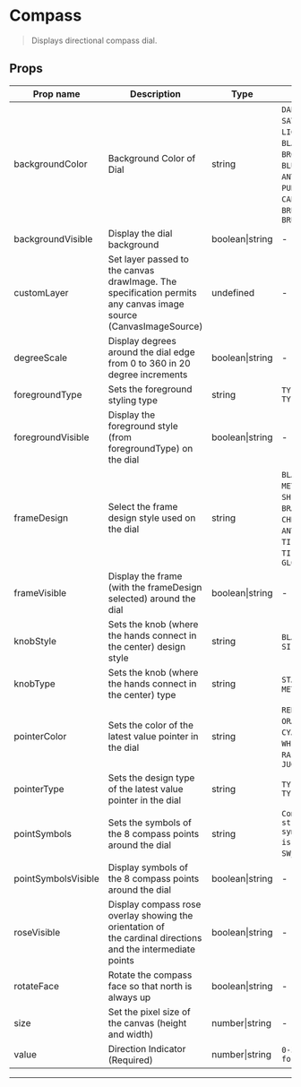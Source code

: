 # Compass

> Displays directional compass dial.

## Props

| Prop name           | Description                                                                                                        | Type            | Values                                                                                                                                                                                                           | Default               |
| ------------------- | ------------------------------------------------------------------------------------------------------------------ | --------------- | ---------------------------------------------------------------------------------------------------------------------------------------------------------------------------------------------------------------- | --------------------- |
| backgroundColor     | Background Color of Dial                                                                                           | string          | `DARK_GRAY`, `SATIN_GRAY`, `LIGHT_GRAY`, `WHITE`, `BLACK`, `BEIGE`, `BROWN`, `RED`, `GREEN`, `BLUE`, `TURNED`, `ANTHRACITE`, `MUD`, `PUNCHED_SHEET`, `CARBON`, `STAINLESS`, `BRUSHED_METAL`, `BRUSHED_STAINLESS` | "DARK_GRAY"           |
| backgroundVisible   | Display the dial background                                                                                        | boolean\|string | -                                                                                                                                                                                                                | true                  |
| customLayer         | Set layer passed to the canvas drawImage. The specification permits<br>any canvas image source (CanvasImageSource) | undefined       | -                                                                                                                                                                                                                | undefined             |
| degreeScale         | Display degrees around the dial edge from 0 to 360 in 20 degree increments                                         | boolean\|string | -                                                                                                                                                                                                                | true                  |
| foregroundType      | Sets the foreground styling type                                                                                   | string          | `TYPE1 through TYPE5`                                                                                                                                                                                            | "TYPE1"               |
| foregroundVisible   | Display the foreground style (from foregroundType) on the dial                                                     | boolean\|string | -                                                                                                                                                                                                                | true                  |
| frameDesign         | Select the frame design style used on the dial                                                                     | string          | `BLACK_METAL`, `METAL`, `SHINY_METAL`, `BRASS`, `STEEL`, `CHROME`, `GOLD`, `ANTHRACITE`, `TILTED_GRAY`, `TILTED_BLACK`, `GLOSSY_METAL`                                                                           | "METAL"               |
| frameVisible        | Display the frame (with the frameDesign selected) around the dial                                                  | boolean\|string | -                                                                                                                                                                                                                | true                  |
| knobStyle           | Sets the knob (where the hands connect in the center) design style                                                 | string          | `BLACK`, `BRASS`, `SILVER`                                                                                                                                                                                       | "SILVER"              |
| knobType            | Sets the knob (where the hands connect in the center) type                                                         | string          | `STANDARD_KNOB`, `METAL_KNOB`                                                                                                                                                                                    | "STANDARD_KNOB"       |
| pointerColor        | Sets the color of the latest value pointer in the dial                                                             | string          | `RED`, `GREEN`, `BLUE`, `ORANGE`, `YELLOW`, `CYAN`, `MAGENTA`, `WHITE`, `GRAY`, `BLACK`, `RAITH`, `GREEN_LCD`, `JUG_GREEN`                                                                                       | "RED"                 |
| pointerType         | Sets the design type of the latest value pointer in the dial                                                       | string          | `TYPE1 through TYPE16`                                                                                                                                                                                           | "TYPE1"               |
| pointSymbols        | Sets the symbols of the 8 compass points around the dial                                                           | string          | `Comma seperated string of 8 symbols (default is "N`, `NE`, `E`, `SE`, `S`, `SW`, `W`, `NW")`                                                                                                                    | "N,NE,E,SE,S,SW,W,NW" |
| pointSymbolsVisible | Display symbols of the 8 compass points around the dial                                                            | boolean\|string | -                                                                                                                                                                                                                | true                  |
| roseVisible         | Display compass rose overlay showing the orientation of<br>the cardinal directions and the intermediate points     | boolean\|string | -                                                                                                                                                                                                                | true                  |
| rotateFace          | Rotate the compass face so that north is always up                                                                 | boolean\|string | -                                                                                                                                                                                                                | false                 |
| size                | Set the pixel size of the canvas (height and width)                                                                | number\|string  | -                                                                                                                                                                                                                | undefined             |
| value               | Direction Indicator (Required)                                                                                     | number\|string  | `0-359 are used for indicator`                                                                                                                                                                                   |                       |

---
